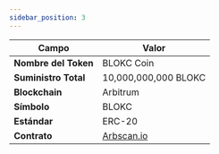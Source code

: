 ```yaml
---
sidebar_position: 3
---
```

| Campo              | Valor                                                                               |
| ------------------ | ---------------------------------------------------------------------------------- |
| **Nombre del Token**| BLOKC Coin                                                                         |
| **Suministro Total**| 10,000,000,000 BLOKC                                                               |
| **Blockchain**     | Arbitrum                                                                           |
| **Símbolo**        | BLOKC                                                                              |
| **Estándar**       | ERC-20                                                                             |
| **Contrato**       | [Arbscan.io](https://arbiscan.io/token/0xbc4d9d3dfe6ab1d36ede90050ce96fcb937469f0) | 